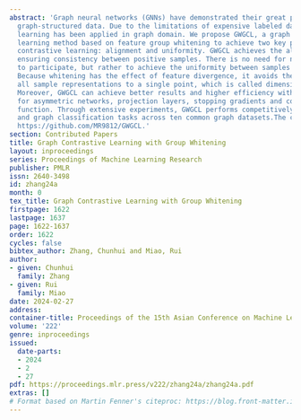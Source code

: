 ```yaml
---
abstract: 'Graph neural networks (GNNs) have demonstrated their great power in learning
  graph-structured data. Due to the limitations of expensive labeled data, contrastive
  learning has been applied in graph domain. We propose GWGCL, a graph contrastive
  learning method based on feature group whitening to achieve two key properties of
  contrastive learning: alignment and uniformity. GWGCL achieves the alignment by
  ensuring consistency between positive samples. There is no need for negative samples
  to participate, but rather to achieve the uniformity between samples through whitening.
  Because whitening has the effect of feature divergence, it avoids the collapse of
  all sample representations to a single point, which is called dimensional collapse.
  Moreover, GWGCL can achieve better results and higher efficiency without the need
  for asymmetric networks, projection layers, stopping gradients and complex loss
  function. Through extensive experiments, GWGCL performs competitively on node classification
  and graph classification tasks across ten common graph datasets.The code is in:
  https://github.com/MR9812/GWGCL.'
section: Contributed Papers
title: Graph Contrastive Learning with Group Whitening
layout: inproceedings
series: Proceedings of Machine Learning Research
publisher: PMLR
issn: 2640-3498
id: zhang24a
month: 0
tex_title: Graph Contrastive Learning with Group Whitening
firstpage: 1622
lastpage: 1637
page: 1622-1637
order: 1622
cycles: false
bibtex_author: Zhang, Chunhui and Miao, Rui
author:
- given: Chunhui
  family: Zhang
- given: Rui
  family: Miao
date: 2024-02-27
address:
container-title: Proceedings of the 15th Asian Conference on Machine Learning
volume: '222'
genre: inproceedings
issued:
  date-parts:
  - 2024
  - 2
  - 27
pdf: https://proceedings.mlr.press/v222/zhang24a/zhang24a.pdf
extras: []
# Format based on Martin Fenner's citeproc: https://blog.front-matter.io/posts/citeproc-yaml-for-bibliographies/
---
```

